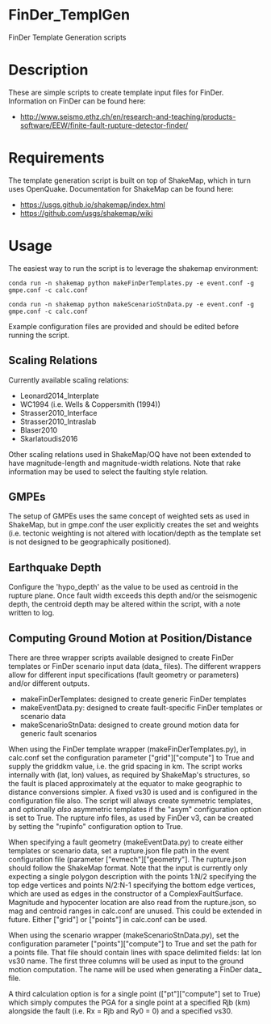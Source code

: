 # FinDer_TemplGen
FinDer Template Generation scripts

# Description

These are simple scripts to create template input files for FinDer. Information on FinDer can be found here: 
 * http://www.seismo.ethz.ch/en/research-and-teaching/products-software/EEW/finite-fault-rupture-detector-finder/

# Requirements

The template generation script is built on top of ShakeMap, which in turn uses OpenQuake. Documentation for ShakeMap can be found here:
 * https://usgs.github.io/shakemap/index.html 
 * https://github.com/usgs/shakemap/wiki
 
# Usage

The easiest way to run the script is to leverage the shakemap environment:
```
conda run -n shakemap python makeFinDerTemplates.py -e event.conf -g gmpe.conf -c calc.conf
```
```
conda run -n shakemap python makeScenarioStnData.py -e event.conf -g gmpe.conf -c calc.conf
```
Example configuration files are provided and should be edited before running the script. 

## Scaling Relations
Currently available scaling relations:
 * Leonard2014_Interplate
 * WC1994 (i.e. Wells & Coppersmith (1994))
 * Strasser2010_Interface
 * Strasser2010_Intraslab
 * Blaser2010
 * Skarlatoudis2016


Other scaling relations used in ShakeMap/OQ have not been extended to have magnitude-length and magnitude-width relations. Note that rake information may be used to select the faulting style relation.

## GMPEs
The setup of GMPEs uses the same concept of weighted sets as used in ShakeMap, but in gmpe.conf the user explicitly creates the set and weights (i.e. tectonic weighting is not altered with location/depth as the template set is not designed to be geographically positioned).

## Earthquake Depth
Configure the 'hypo_depth' as the value to be used as centroid in the rupture plane. Once fault width exceeds this depth and/or the seismogenic depth, the centroid depth may be altered within the script, with a note written to log.

## Computing Ground Motion at Position/Distance
There are three wrapper scripts available designed to create FinDer templates or FinDer scenario input data (data_ files). The different wrappers allow for different input specifications (fault geometry or parameters) and/or different outputs.
 * makeFinDerTemplates: designed to create generic FinDer templates
 * makeEventData.py: designed to create fault-specific FinDer templates or scenario data
 * makeScenarioStnData: designed to create ground motion data for generic fault scenarios

When using the FinDer template wrapper (makeFinDerTemplates.py), in calc.conf set the configuration parameter ["grid"]["compute"] to True and supply the griddkm value, i.e. the grid spacing in km. The script works internally with (lat, lon) values, as required by ShakeMap's structures, so the fault is placed approximately at the equator to make geographic to distance conversions simpler. A fixed vs30 is used and is configured in the configuration file also. The script will always create symmetric templates, and optionally *also* asymmetric templates if the "asym" configuration option is set to True. The rupture info files, as used by FinDer v3, can be created by setting the "rupinfo" configuration option to True.

When specifying a fault geometry (makeEventData.py) to create either templates or scenario data, set a rupture.json file path in the event configuration file (parameter ["evmech"]["geometry"]. The rupture.json should follow the ShakeMap format. Note that the input is currently only expecting a single polygon description with the points 1:N/2 specifying the top edge vertices and points N/2:N-1 specifying the bottom edge vertices, which are used as edges in the constructor of a ComplexFaultSurface. Magnitude and hypocenter location are also read from the rupture.json, so mag and centroid ranges in calc.conf are unused. This could be extended in future. Either ["grid"] or ["points"] in calc.conf can be used.

When using the scenario wrapper (makeScenarioStnData.py), set the configuration parameter ["points"]["compute"] to True and set the path for a points file. That file should contain lines with space delimited fields: lat lon vs30 name. The first three columns will be used as input to the ground motion computation. The name will be used when generating a FinDer data_ file.

A third calculation option is for a single point (["pt"]["compute"] set to True) which simply computes the PGA for a single point at a specified Rjb (km) alongside the fault (i.e. Rx = Rjb and Ry0 = 0) and a specified vs30.
